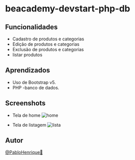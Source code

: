 # beacademy-devstart-php-db


## Funcionalidades

- Cadastro de produtos e categorias
- Edição de produtos e categorias
- Exclusão de produtos e categorias
- listar produtos

## Aprendizados

- Uso de Bootstrap v5.
- PHP
-banco de dados.

## Screenshots

- Tela de home
  ![home]()
 
- Tela de listagem
  ![lista]()
  
 ## Autor

  [@PabloHenrique🚀]()
